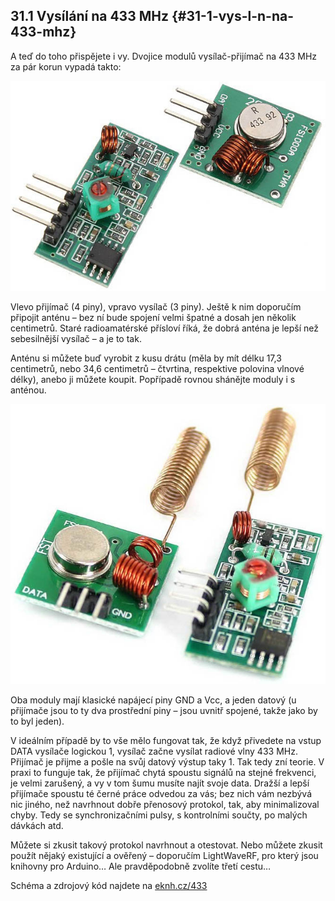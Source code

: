 ## 31.1 Vysílání na 433 MHz {#31-1-vys-l-n-na-433-mhz}

A teď do toho přispějete i vy. Dvojice modulů vysílač-přijímač na 433 MHz za pár korun vypadá takto:

![350-1.jpeg](images/00027.jpeg)

Vlevo přijímač (4 piny), vpravo vysílač (3 piny). Ještě k nim doporučím připojit anténu – bez ní bude spojení velmi špatné a dosah jen několik centimetrů. Staré radioamatérské přísloví říká, že dobrá anténa je lepší než sebesilnější vysílač – a je to tak.

Anténu si můžete buď vyrobit z kusu drátu (měla by mít délku 17,3 centimetrů, nebo 34,6 centimetrů – čtvrtina, respektive polovina vlnové délky), anebo ji můžete koupit. Popřípadě rovnou shánějte moduly i s anténou.

![350-2.jpeg](images/00189.jpeg)

Oba moduly mají klasické napájecí piny GND a Vcc, a jeden datový (u přijímače jsou to ty dva prostřední piny – jsou uvnitř spojené, takže jako by to byl jeden).

V ideálním případě by to vše mělo fungovat tak, že když přivedete na vstup DATA vysílače logickou 1, vysílač začne vysílat radiové vlny 433 MHz. Přijímač je přijme a pošle na svůj datový výstup taky 1\. Tak tedy zní teorie. V praxi to funguje tak, že přijímač chytá spoustu signálů na stejné frekvenci, je velmi zarušený, a vy v tom šumu musíte najít svoje data. Dražší a lepší přijímače spoustu té černé práce odvedou za vás; bez nich vám nezbývá nic jiného, než navrhnout dobře přenosový protokol, tak, aby minimalizoval chyby. Tedy se synchronizačními pulsy, s kontrolními součty, po malých dávkách atd.

Můžete si zkusit takový protokol navrhnout a otestovat. Nebo můžete zkusit použít nějaký existující a ověřený – doporučím LightWaveRF, pro který jsou knihovny pro Arduino… Ale pravděpodobně zvolíte třetí cestu…

Schéma a zdrojový kód najdete na [eknh.cz/433](https://eknh.cz/433)